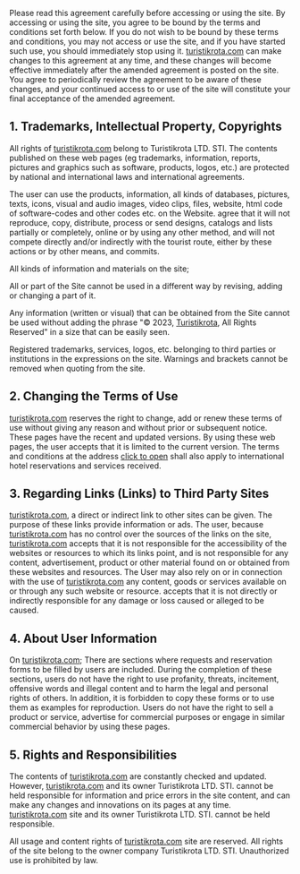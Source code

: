 Please read this agreement carefully before accessing or using the site. By accessing or using the site, you agree to be bound by the terms and conditions set forth below. If you do not wish to be bound by these terms and conditions, you may not access or use the site, and if you have started such use, you should immediately stop using it. [turistikrota.com](https://www.turistikrota.com/) can make changes to this agreement at any time, and these changes will become effective immediately after the amended agreement is posted on the site. You agree to periodically review the agreement to be aware of these changes, and your continued access to or use of the site will constitute your final acceptance of the amended agreement.

## 1. Trademarks, Intellectual Property, Copyrights

All rights of [turistikrota.com](https://www.turistikrota.com/) belong to Turistikrota LTD. STI. The contents published on these web pages (eg trademarks, information, reports, pictures and graphics such as software, products, logos, etc.) are protected by national and international laws and international agreements.

The user can use the products, information, all kinds of databases, pictures, texts, icons, visual and audio images, video clips, files, website, html code of software-codes and other codes etc. on the Website. agree that it will not reproduce, copy, distribute, process or send designs, catalogs and lists partially or completely, online or by using any other method, and will not compete directly and/or indirectly with the tourist route, either by these actions or by other means, and commits.

All kinds of information and materials on the site;

All or part of the Site cannot be used in a different way by revising, adding or changing a part of it.

Any information (written or visual) that can be obtained from the Site cannot be used without adding the phrase "© 2023, [Turistikrota](https://www.turistikrota.com/), All Rights Reserved" in a size that can be easily seen.

Registered trademarks, services, logos, etc. belonging to third parties or institutions in the expressions on the site. Warnings and brackets cannot be removed when quoting from the site.

## 2. Changing the Terms of Use

[turistikrota.com](https://www.turistikrota.com/) reserves the right to change, add or renew these terms of use without giving any reason and without prior or subsequent notice. These pages have the recent and updated versions. By using these web pages, the user accepts that it is limited to the current version.
The terms and conditions at the address [click to open](https://developer.ean.com/terms/en) shall also apply to international hotel reservations and services received.

## 3. Regarding Links (Links) to Third Party Sites

[turistikrota.com](https://www.turistikrota.com/), a direct or indirect link to other sites can be given. The purpose of these links provide information or ads. The user, because [turistikrota.com](https://www.turistikrota.com/) has no control over the sources of the links on the site, [turistikrota.com](https://www.turistikrota.com/) accepts that it is not responsible for the accessibility of the websites or resources to which its links point, and is not responsible for any content, advertisement, product or other material found on or obtained from these websites and resources. The User may also rely on or in connection with the use of [turistikrota.com](https://www.turistikrota.com/) any content, goods or services available on or through any such website or resource. accepts that it is not directly or indirectly responsible for any damage or loss caused or alleged to be caused.

## 4. About User Information

On [turistikrota.com](https://www.turistikrota.com/); There are sections where requests and reservation forms to be filled by users are included. During the completion of these sections, users do not have the right to use profanity, threats, incitement, offensive words and illegal content and to harm the legal and personal rights of others. In addition, it is forbidden to copy these forms or to use them as examples for reproduction. Users do not have the right to sell a product or service, advertise for commercial purposes or engage in similar commercial behavior by using these pages.

## 5. Rights and Responsibilities

The contents of [turistikrota.com](https://www.turistikrota.com/) are constantly checked and updated. However, [turistikrota.com](https://www.turistikrota.com/) and its owner Turistikrota LTD. STI. cannot be held responsible for information and price errors in the site content, and can make any changes and innovations on its pages at any time. [turistikrota.com](https://www.turistikrota.com/) site and its owner Turistikrota LTD. STI. cannot be held responsible.

All usage and content rights of [turistikrota.com](https://www.turistikrota.com/) site are reserved. All rights of the site belong to the owner company Turistikrota LTD. STI. Unauthorized use is prohibited by law.